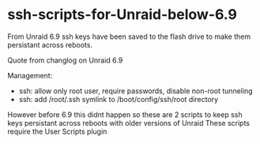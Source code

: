 # ssh-scripts-for-Unraid-below-6.9

From Unraid 6.9 ssh keys have been saved to the flash drive to make them persistant across reboots.

Quote from changlog on Unraid 6.9

Management:

- ssh: allow only root user, require passwords, disable non-root tunneling
- ssh: add /root/.ssh symlink to /boot/config/ssh/root directory

However before 6.9 this didnt happen so these are 2 scripts to keep ssh keys persistant across reboots with older versions of Unraid
These scripts require the User Scripts plugin 


